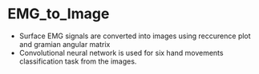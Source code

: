 # EMG_to_Image
* Surface EMG signals are converted into images using reccurence plot and gramian angular matrix
* Convolutional neural network is used for six hand movements classification task from the images. 
